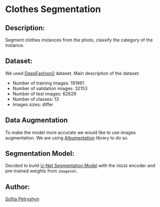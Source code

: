 # Clothes Segmentation 

## Description:
Segment clothes instances from the photo, classify the category of the instance.

## Dataset:
We used [DeepFashion2](https://github.com/switchablenorms/DeepFashion2) dataset. Main description of the dataset:
* Number of training images: 191961
* Number of validation images: 32153
* Number of test images: 62629
* Number of classes: 13
* Images sizes: differ

## Data Augmentation
To make the model more accurate we would like to use images augmentation. We are using
 [Albumentation](https://github.com/albumentations-team/albumentations) library to do so.

## Segmentation Model:
Decided to build [U-Net Segmentation Model](https://github.com/qubvel/segmentation_models.pytorch) with the `VGG16` 
encoder and pre-trained weights from `imagenet`.

## Author:
[Sofiia Petryshyn](https://github.com/SOFIAshyn/)